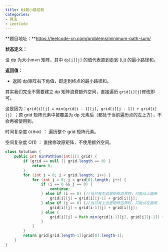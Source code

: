 ```yaml
---
title: 64最小路径和
categories: 
- 算法
- LeetCode
---
```


**题目地址：**https://leetcode-cn.com/problems/minimum-path-sum/

**状态定义：**

设 dp 为大小m×n 矩阵，其中 `dp[i][j]` 的值代表直到走到 (i,j) 的最小路径和。

**返回值：**

- 返回 dp矩阵右下角值，即走到终点的最小路径和。

其实我们完全不需要建立 dp 矩阵浪费额外空间，直接遍历 `grid[i][j]`修改即可。

这是因为：`grid[i][j] = min(grid[i - 1][j], grid[i][j - 1]) + grid[i][j] `；原 grid 矩阵元素中被覆盖为 dp 元素后（都处于当前遍历点的左上方），不会再被使用到。

时间复杂度 `O(M×N)` ： 遍历整个 grid 矩阵元素。

空间复杂度 O(1) ： 直接修改原矩阵，不使用额外空间。

```java
class Solution {
    public int minPathSum(int[][] grid) {
        if (grid == null || grid.length == 0) {
            return 0;
        }
        for (int i = 0; i < grid.length; i++) {
            for (int j = 0; j < grid[0].length; j++) {
                if (i == 0 && j == 0) {
                    continue;
                } else if (i == 0) {//当只有左边是矩阵边界时，只能从上面来
                    grid[i][j] = grid[i][j-1] + grid[i][j];
                } else if (j == 0) {//当只有上边是矩阵边界时，只能从左面来
                    grid[i][j] = grid[i-1][j] + grid[i][j];
                } else {
                    grid[i][j] = Math.min(grid[i-1][j], grid[i][j-1]) + grid[i][j];
                }
            }
        }
        return grid[grid.length-1][grid[0].length-1];
    }
}
```

